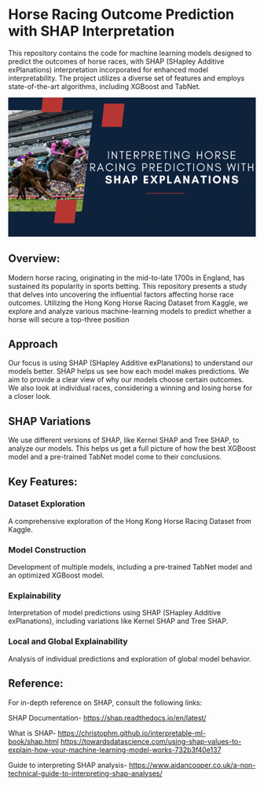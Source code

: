 # Horse Racing Outcome Prediction with SHAP Interpretation

This repository contains the code for machine learning models designed to predict the outcomes of horse races, with SHAP (SHapley Additive exPlanations) interpretation incorporated for enhanced model interpretability. The project utilizes a diverse set of features and employs state-of-the-art algorithms, including XGBoost and TabNet.


![Alt text](horse_SHAP_cover.png)
## Overview:
Modern horse racing, originating in the mid-to-late 1700s in England, has sustained its popularity in sports betting. This repository presents a study that delves into uncovering the influential factors affecting horse race outcomes. Utilizing the Hong Kong Horse Racing Dataset from Kaggle, we explore and analyze various machine-learning models to predict whether a horse will secure a top-three position


## Approach
Our focus is using SHAP (SHapley Additive exPlanations) to understand our models better. SHAP helps us see how each model makes predictions. We aim to provide a clear view of why our models choose certain outcomes. We also look at individual races, considering a winning and losing horse for a closer look.

## SHAP Variations
We use different versions of SHAP, like Kernel SHAP and Tree SHAP, to analyze our models. This helps us get a full picture of how the best XGBoost model and a pre-trained TabNet model come to their conclusions.

## Key Features:

### Dataset Exploration
A comprehensive exploration of the Hong Kong Horse Racing Dataset from Kaggle.

### Model Construction
Development of multiple models, including a pre-trained TabNet model and an optimized XGBoost model.

### Explainability
Interpretation of model predictions using SHAP (SHapley Additive exPlanations), including variations like Kernel SHAP and Tree SHAP.

### Local and Global Explainability
Analysis of individual predictions and exploration of global model behavior.

## Reference:
For in-depth reference on SHAP, consult the following links:

SHAP Documentation-
https://shap.readthedocs.io/en/latest/

What is SHAP- 
https://christophm.github.io/interpretable-ml-book/shap.html
https://towardsdatascience.com/using-shap-values-to-explain-how-your-machine-learning-model-works-732b3f40e137

Guide to interpreting SHAP analysis- 
https://www.aidancooper.co.uk/a-non-technical-guide-to-interpreting-shap-analyses/
